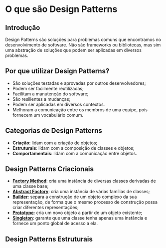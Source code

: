 # O que são Design Patterns

## Introdução

Design Patterns são soluções para problemas comuns que encontramos no desenvolvimento de software. Não são frameworks ou bibliotecas, mas sim uma abstração de soluções que podem ser aplicadas em diversos problemas.

## Por que utilizar Design Patterns?

* São soluções testadas e aprovadas por outros desenvolvedores;
* Podem ser facilmente reutilizadas;
* Facilitam a manutenção do software;
* São resilientes a mudanças;
* Podem ser aplicadas em diversos contextos.
* Melhoram a comunicação entre os membros de uma equipe, pois fornecem um vocabulário comum.

## Categorias de Design Patterns

* **Criação**: lidam com a criação de objetos;
* **Estruturais**: lidam com a composição de classes e objetos;
* **Comportamentais**: lidam com a comunicação entre objetos.

## Design Patterns Criacionais

* [**Factory Method**](/design_patterns/creational/factory_method): cria uma instância de diversas classes derivadas de uma classe base;
* [**Abstract Factory**](/design_patterns/creational/abstract_factory): cria uma instância de várias famílias de classes;
* [**Builder**](/design_patterns/creational/builder): separa a construção de um objeto complexo da sua representação, de forma que o mesmo processo de construção possa criar diferentes representações;
* [**Prototype**](/design_patterns/creational/prototype): cria um novo objeto a partir de um objeto existente;
* [**Singleton**](/design_patterns/creational/singleton): garante que uma classe tenha apenas uma instância e fornece um ponto global de acesso a ela.


## Design Patterns Estruturais